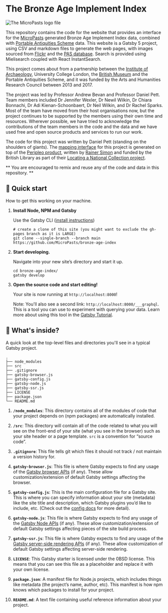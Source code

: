# The Bronze Age Implement Index

![The MicroPasts logo file](https://live.staticflickr.com/7452/12071276593_f35b8d8215_w.jpg)

This repository contains the code for the website that provides an interface for the [MicroPasts](https://micropasts.org) generated Bronze Age Implement Index
data, combined with [Portable Antiquities Scheme](https://finds.org.uk) data. This website is a Gatsby 5 project, using CSV and markdown files to generate the
web pages, with images sourced from [Flickr](https://flickr.com/micropasts) and the [PAS database](https://finds.org.uk). Search is provided using Mielisearch coupled with React InstantSearch.

This project comes about from a partnership between the [Institute of Archaeology](https://www.ucl.ac.uk/archaeology), University College London, the [British Museum](https://britishmuseum.org) and the Portable Antiquities Scheme, 
and it was funded by the Arts and Humanities Research Council between 2013 and 2017. 

The project was led by Professor Andrew Bevan and Professor Daniel Pett. Team members included Dr Jennifer Wexler, Dr Newil Wilkin, Dr Chiara Bonnachi, Dr Adi Kienan-Schoonbaert,
Dr Neil Wilkin, and Dr Rachel Sparks. Most of the team have moved from their host organisations now, but the project continues to be supported
by the members using their own time and resources. Wherever possible, we have tried to acknowledge the contributions of 
the team members in the code and the data and we have used free and open source products and services to run our work. 

The code for this project was written by Daniel Pett (standing on the shoulders of giants). The [mapping interface](https://github.com/MicroPasts/mapping-the-bronze-age) for this 
project is generated on top of the [Peripleo product](https://github.com/britishlibrary/peripleo-lanc), written by [Rainer Simon](https://rainersimon.io) and funded by the 
British Library as part of their [Locating a National Collection project](https://www.bl.uk/projects/locating-a-national-collection).

** You are encouraged to remix and reuse any of the code and data in this repository. **

## 🚀 Quick start

How to get this working on your machine. 

1.  **Install Node, NPM and Gatsby**

    Use the Gatsby CLI ([install instructions](https://www.gatsbyjs.com/docs/tutorial/part-0/#gatsby-cli))

    ```shell
    # create a clone of this site (you might want to exclude the gh-pages branch as it is LARGE)
    git clone --single-branch --branch main https://github.com/MicroPasts/bronze-age-index
    ```

1.  **Start developing.**

    Navigate into your new site’s directory and start it up.

    ```shell
    cd bronze-age-index/
    gatsby develop
    ```

1.  **Open the source code and start editing!**

    Your site is now running at `http://localhost:8000`!

    Note: You'll also see a second link: `http://localhost:8000/___graphql`. This is a tool you can use to experiment with querying your data. Learn more about using this tool in the [Gatsby Tutorial](https://www.gatsbyjs.com/docs/tutorial/part-4/#use-graphiql-to-explore-the-data-layer-and-write-graphql-queries).

## 🧐 What's inside?

A quick look at the top-level files and directories you'll see in a typical Gatsby project.

    .
    ├── node_modules
    ├── src
    ├── .gitignore
    ├── gatsby-browser.js
    ├── gatsby-config.js
    ├── gatsby-node.js
    ├── gatsby-ssr.js
    ├── LICENSE
    ├── package.json
    └── README.md

1.  **`/node_modules`**: This directory contains all of the modules of code that your project depends on (npm packages) are automatically installed.

1.  **`/src`**: This directory will contain all of the code related to what you will see on the front-end of your site (what you see in the browser) such as your site header or a page template. `src` is a convention for “source code”.

1.  **`.gitignore`**: This file tells git which files it should not track / not maintain a version history for.

1.  **`gatsby-browser.js`**: This file is where Gatsby expects to find any usage of the [Gatsby browser APIs](https://www.gatsbyjs.com/docs/reference/config-files/gatsby-browser/) (if any). These allow customization/extension of default Gatsby settings affecting the browser.

1.  **`gatsby-config.js`**: This is the main configuration file for a Gatsby site. This is where you can specify information about your site (metadata) like the site title and description, which Gatsby plugins you’d like to include, etc. (Check out the [config docs](https://www.gatsbyjs.com/docs/reference/config-files/gatsby-config/) for more detail).

1.  **`gatsby-node.js`**: This file is where Gatsby expects to find any usage of the [Gatsby Node APIs](https://www.gatsbyjs.com/docs/reference/config-files/gatsby-node/) (if any). These allow customization/extension of default Gatsby settings affecting pieces of the site build process.

1.  **`gatsby-ssr.js`**: This file is where Gatsby expects to find any usage of the [Gatsby server-side rendering APIs](https://www.gatsbyjs.com/docs/reference/config-files/gatsby-ssr/) (if any). These allow customization of default Gatsby settings affecting server-side rendering.

1.  **`LICENSE`**: This Gatsby starter is licensed under the 0BSD license. This means that you can see this file as a placeholder and replace it with your own license.

1.  **`package.json`**: A manifest file for Node.js projects, which includes things like metadata (the project’s name, author, etc). This manifest is how npm knows which packages to install for your project.

1.  **`README.md`**: A text file containing useful reference information about your project.


